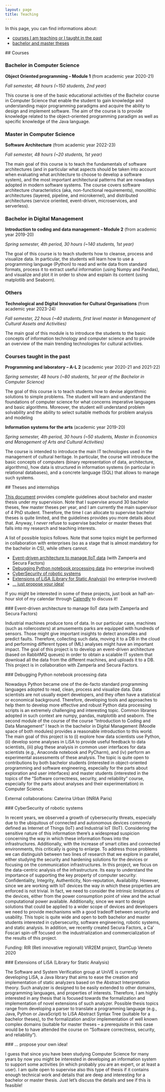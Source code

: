 ```yaml
---
layout: page
title: Teaching
---
```


In this page, you can find informations about:

- [courses I am teaching or I taught in the past](#courses)
- [bachelor and master theses](#theses)

<a name="courses"/>
## Courses

### Bachelor in Computer Science

**Object Oriented programming – Module 1** (from academic year 2020-21)

*Fall semester, 48 hours (~150 students, 2nd year)*

This course is one of the basic educational activities of the Bachelor course in Computer Science that enable the student to gain knowledge and understanding major programming paradigms and acquire the ability to design and implement software.
The aim of the course is to provide knowledge related to the object-oriented programming paradigm as well as specific knowledge of the Java language.

### Master in Computer Science

**Software Architecture** (from academic year 2022-23)

*Fall semester, 48 hours (~20 students, 1st year)*

The main goal of this course is to teach the fundamentals of software architectures (and in particular what aspects should be taken into account when evaluating what architecture to choose to develop a software system), and the most important architectural patterns that are nowadays adopted in modern software systems. The course covers software architecture characteristics (aka, non-functional requirements), monolithic architectures (layered, pipeline, and microkernel), and distributed architectures (service oriented, event-driven, microservices, and serverless).

### Bachelor in Digital Management

**Introduction to coding and data management – Module 2** (from academic year 2019-20)

*Spring semester, 4th period, 30 hours (~140 students, 1st year)*

The goal of this course is to teach students how to cleanse, process and visualize data. In particular, the students will learn how to use a programming language (Python) to read and write data from standard formats, process it to extract useful information (using Numpy and Pandas), and visualize and plot it in order to show and explain its content (using matplotlib and Seaborn).

### Others

**Technological and Digital Innovation for Cultural Organisations** (from academic year 2023-24)

*Fall semester, 22 hous (~40 students, first level master in Management of Cultural Assets and Activities)*

The main goal of this module is to introduce the students to the basic concepts of information
technology and computer science and to provide an overview of the main trending technologies for
cultural activities.

### Courses taught in the past

**Programming and laboratory – A-L 2** (academic year 2020-21 and 2021-22)

*Spring semester, 48 hours (~80 students, 1st year of the Bachelor in Computer Science)*

The goal of this course is to teach students how to devise algorithmic solutions to simple problems. The student will learn and understand the foundations of computer science for what concerns imperative languages and basic algorithms. Moreover, the student will understand problem solvability and the ability to select suitable methods for problem analysis and modeling

**Information systems for the arts** (academic year 2019-20)

*Spring semester, 4th period, 30 hours (~50 students, Master in Economics and Management of Arts and Cultural Activities)*

The course is intended to introduce the main IT technologies used in the management of cultural heritage. In particular, the course will introduce the basic concepts of computers (binary representation of data, architecture, algorithms), how data is structured in information systems (in particular in relational databases), and a concrete language (SQL) that allows to manage such systems.


<a name="theses"/>
## Theses and internships

[This document](https://docs.google.com/document/d/1WNGiEYMJ3bi17p7EzWkX9RVjFFmBqNtf3wpw9At6v6k) provides complete guidelines about bachelor and master thesis under my supervision. Note that I supervise around 30 bachelor theses, few master theses per year, and I am currently the main supervisor of 4 PhD student. Therefore, the time I can allocate to supervise bachelor theses is quite limited, and the guidelines provides you more details about that. Anyway, I *never* refuse to supervise bachelor or master theses that falls into my research and teaching interests.

A list of possible topics follows. Note that some topics might be performed in collaboration with enterprises (so as a stage that is almost mandatory for the bachelor in CS), while others cannot.

- [Event-driven architecture to manage IIoT data](#event) (with Zamperla and Secura Factors)
- [Debugging Python notebook processing data](#debugging) (no enterprise involved)
- [CyberSecurity of robotic systems](#cybersecurity)
- [Extensions of LiSA (Library for Static Analysis)](#extensions) (no enterprise involved)
- [... just propose your idea!](#propose)

If you might be interested in some of these projects, just book an half-an-hour slot of my calendar through [Calendly](https://calendly.com/pietro-ferrara/30min) to discuss it!


<a name="event"/>
### Event-driven architecture to manage IIoT data (with Zamperla and Secura Factors)

Industrial machines produce tons of data. In our particular case, machines (such as rollercosters) at amusements parks are equipped with hundreds of sensors. Those might give important insights to detect anomalies and predict faults. Therefore, collecting such data, moving it to a DB in the cloud and performing different types of (ML) analyses might have an important impact.
The goal of this project is to develop an event-driven architecture (based on RabbitMQ queues) in order to obtain a scalable IT system that download all the data from the different machines, and uploads it to a DB. This project is in collaboration with Zamperla and Secura Factors.


<a name="debugging"/>
### Debugging Python notebook processing data

Nowadays Python became one of the de-facto standard programming languages adopted to read, clean, process and visualize data. Data scientists are not usually expert developers, and they often have a statistical or economical background. Therefore, developing tools and approaches to help them to develop more effective and robust Python data processing scripts is an extremely challenging and interesting topic. Common libraries adopted in such context are numpy, pandas, matplotlib and seaborn. The second module of the course of the course “Introduction to Coding and Data Management” I teach in the bachelor in Digital Management (Moodle space of both modules) provides a reasonable introduction to this world.
The main goal of this project is to (i) explore how data scientists use Python, (ii) develop some analyses in LiSA to provide useful feedback to data scientists, (iii) plug these analysis in common user interfaces for data scientists (e.g., Anaconda notebook and PyCharm), and (iv) perform an experimental assessments of these analysis.
The topic is quite open to contributions by both bachelor students (interested in object-oriented programming and software engineering, especially for the parts about exploration and user interfaces) and master students (interested in the topics of the “Software correctness, security, and reliability” course, especially for the parts about analyses and their experimentation) in Computer Science.

External collaborations: Caterina Urban (INRIA Paris)


<a name="cybersecurity"/>
### CyberSecurity of robotic systems

In recent years, we observed a growth of cybersecurity threats, especially due to the ubiquitous of connected and autonomous devices commonly defined as Internet of Things (IoT) and Industrial IoT (IIoT). Considering the sensitive nature of this information there’s a widespread suspicion concerning the way in which these information flows into the infrastructures. Additionally, with the increase of smart cities and connected environments, this critically is going to enlarge.
To address those problems we can distinguish between two lines of research that we explore in parallel, either studying the security and hardening solutions for the devices or focusing on the communication infrastructures.
In this project, we focus on the data-centric analysis of the infrastructure. Its easy to understand the importance of supporting the key property of computer security: Confidentiality, Integrity, Authenticity, Non-reputation, Availability. However, since we are working with IoT devices the way in which these properties are enforced is not trivial. In fact, we need to consider the intrinsic limitations of the devices, either from the power consumption point of view and the actual computational power available. Additionally, since we want to design solutions that could be applied to a wider scope of devices and developers we need to provide mechanisms with a good tradeoff between security and usability.
This topic is quite wide and open to both bachelor and master students interested in cybersecurity, software engineering, robotic systems, and static analysis. In addition, we recently created Secura Factors, a Ca’ Foscari spin-off focused on the industrialization and commercialization of the results of this project.

Funding: RIR (Reti innovative regionali) VIR2EM project, StartCup Veneto 2020

<a name="extensions"/>
### Extensions of LiSA (Library for Static Analysis)

The Software and System Verification group at UniVE is currently developing LiSA, a Java library that aims to ease the creation and implementation of static analyzers based on the Abstract Interpretation theory. Such analyzer is designed to be easily extended to other domains, programming languages, and properties of interests. Therefore, I am highly interested in any thesis that is focused towards the formalization and implementation of novel extensions of such analyzer. Possible thesis topics range from developing a parser to translate a programming language (e.g., Java, Python or JavaScript) to LiSA Abstract Syntax Tree (suitable for a bachelor theses), to the formalization and/or implementation of well known complex domains (suitable for master theses – a prerequisite in this case would be to have attended the course on “Software correctness, security, and reliability“).

<a name="propose"/>
### ... propose your own idea!

I guess that since you have been studying Computer Science for many years by now you might be interested in developing an information system to support some activities (in which probably you are an expert, or at least a user). I am quite open to supervise also this type of thesis if it contains enough technical work and details that are deep and interesting for a bachelor or master thesis. Just let’s discuss the details and see if this is feasible!